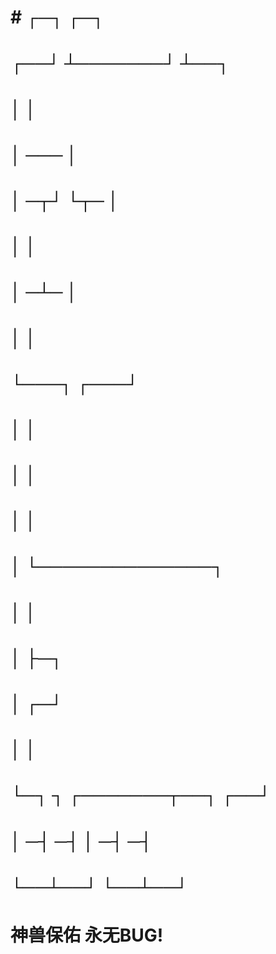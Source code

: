 # #         ┌─┐       ┌─┐
#      ┌──┘ ┴───────┘ ┴──┐
#      │                 │
#      │       ───       │
#      │  ─┬┘       └┬─  │
#      │                 │
#      │       ─┴─       │
#      │                 │
#      └───┐         ┌───┘
#          │         │
#          │         │
#          │         │
#          │         └──────────────┐
#          │                        │
#          │                        ├─┐
#          │                        ┌─┘
#          │                        │
#          └─┐  ┐  ┌───────┬──┐  ┌──┘
#            │ ─┤ ─┤       │ ─┤ ─┤
#            └──┴──┘       └──┴──┘
#            神兽保佑       永无BUG!
#  
